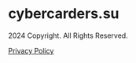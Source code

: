 cybercarders.su
===============

2024 Copyright. All Rights Reserved.  
  
[Privacy Policy](javascript:void(0);)